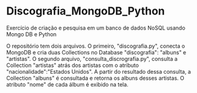 # Discografia_MongoDB_Python
Exercício de criação e pesquisa em um banco de dados NoSQL usando Mongo DB e Python

O repositório tem dois arquivos.
O primeiro, "discografia.py", conecta o MongoDB e cria duas Collections no Database "discografia": "albuns" e "artistas".
O segundo arquivo, "consulta_discrografia.py", consulta a Collection "artistas" atrás dos artistas com o atributo "nacionalidade":"Estados Unidos".
A partir do resultado dessa consulta, a Collection "albuns" é consultada e retorna os albuns desses artistas.
O atributo "nome" de cada álbum é exibido na tela.
